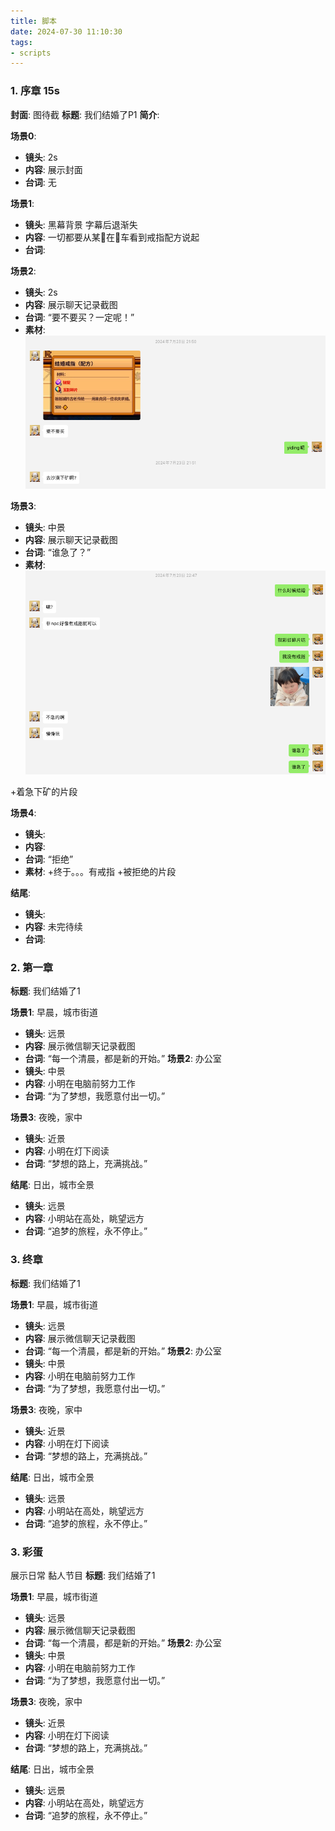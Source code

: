 ```yaml
---
title: 脚本
date: 2024-07-30 11:10:30
tags: 
- scripts
---
```


### 1.  序章 15s
**封面**: 图待截
**标题**: 我们结婚了P1
**简介**: 

**场景0**: 
- **镜头**: 2s
- **内容**: 展示封面 
- **台词**: 无

**场景1**: 
- **镜头**: 黑幕背景 字幕后退渐失 
- **内容**: 一切都要从某🐷在🐷车看到戒指配方说起 
- **台词**: 

**场景2**: 
- **镜头**: 2s
- **内容**: 展示聊天记录截图 
- **台词**: “要不要买？一定呢！”
- **素材**: 
![](images/s1/image1.png)

**场景3**: 
- **镜头**: 中景
- **内容**: 展示聊天记录截图 
- **台词**: “谁急了？”
- **素材**: 
![](images/s1/image2.png)

+着急下矿的片段

**场景4**: 
- **镜头**: 
- **内容**: 
- **台词**: “拒绝”
- **素材**: 
+终于。。。有戒指
+被拒绝的片段

**结尾**: 
- **镜头**: 
- **内容**: 未完待续
- **台词**:








### 2.  第一章

**标题**: 我们结婚了1

**场景1**: 早晨，城市街道
- **镜头**: 远景
- **内容**: 展示微信聊天记录截图 
- **台词**: “每一个清晨，都是新的开始。”
**场景2**: 办公室
- **镜头**: 中景
- **内容**: 小明在电脑前努力工作
- **台词**: “为了梦想，我愿意付出一切。”

**场景3**: 夜晚，家中
- **镜头**: 近景
- **内容**: 小明在灯下阅读
- **台词**: “梦想的路上，充满挑战。”

**结尾**: 日出，城市全景
- **镜头**: 远景
- **内容**: 小明站在高处，眺望远方
- **台词**: “追梦的旅程，永不停止。”

### 3.  终章

**标题**: 我们结婚了1

**场景1**: 早晨，城市街道
- **镜头**: 远景
- **内容**: 展示微信聊天记录截图 
- **台词**: “每一个清晨，都是新的开始。”
**场景2**: 办公室
- **镜头**: 中景
- **内容**: 小明在电脑前努力工作
- **台词**: “为了梦想，我愿意付出一切。”

**场景3**: 夜晚，家中
- **镜头**: 近景
- **内容**: 小明在灯下阅读
- **台词**: “梦想的路上，充满挑战。”

**结尾**: 日出，城市全景
- **镜头**: 远景
- **内容**: 小明站在高处，眺望远方
- **台词**: “追梦的旅程，永不停止。”

### 3.  彩蛋
展示日常 黏人节目
**标题**: 我们结婚了1

**场景1**: 早晨，城市街道
- **镜头**: 远景
- **内容**: 展示微信聊天记录截图 
- **台词**: “每一个清晨，都是新的开始。”
**场景2**: 办公室
- **镜头**: 中景
- **内容**: 小明在电脑前努力工作
- **台词**: “为了梦想，我愿意付出一切。”

**场景3**: 夜晚，家中
- **镜头**: 近景
- **内容**: 小明在灯下阅读
- **台词**: “梦想的路上，充满挑战。”

**结尾**: 日出，城市全景
- **镜头**: 远景
- **内容**: 小明站在高处，眺望远方
- **台词**: “追梦的旅程，永不停止。”


